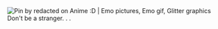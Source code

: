 <img src="https://i.pinimg.com/originals/3e/2c/25/3e2c256ca6f5af824dc893cae27c3f0e.gif" alt="Pin by redacted on Anime :D | Emo pictures, Emo gif, Glitter graphics"/>
Don't be a stranger. . . 


